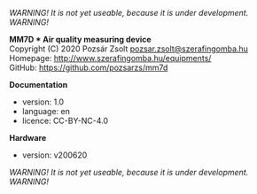 *WARNING! It is not yet useable, because it is under development. WARNING!*  

**MM7D * Air quality measuring device**  
Copyright (C) 2020 Pozsár Zsolt <pozsar.zsolt@szerafingomba.hu>  
Homepage: <http://www.szerafingomba.hu/equipments/>  
GitHub: <https://github.com/pozsarzs/mm7d>

**Documentation**

- version:             1.0
- language:            en
- licence:             CC-BY-NC-4.0

**Hardware**

 - version:            v200620

*WARNING! It is not yet useable, because it is under development. WARNING!*  
